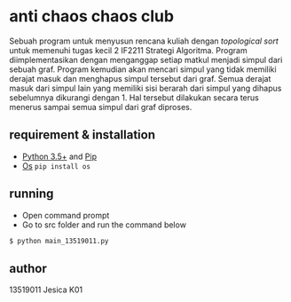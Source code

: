 # anti chaos chaos club
Sebuah program untuk menyusun rencana kuliah dengan *topological sort* untuk memenuhi tugas kecil 2 IF2211 Strategi Algoritma. Program diimplementasikan dengan menganggap setiap matkul menjadi simpul dari sebuah graf. Program kemudian akan mencari simpul yang tidak memiliki derajat masuk dan menghapus simpul tersebut dari graf. Semua derajat masuk dari simpul lain yang memiliki sisi berarah dari simpul yang dihapus sebelumnya dikurangi dengan 1. Hal tersebut dilakukan secara terus menerus sampai semua simpul dari graf diproses.

## requirement & installation
- [Python 3.5+](https://www.python.org/) and [Pip](https://pypi.org/project/pip/)
- [Os](https://pypi.org/project/os-win/)
  ``` pip install os ```
    
## running
- Open command prompt
- Go to src folder and run the command below
```bash
$ python main_13519011.py
```
## author
13519011 Jesica K01
